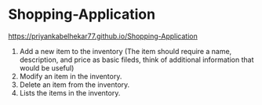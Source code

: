 # Shopping-Application


https://priyankabelhekar77.github.io/Shopping-Application

1. Add a new item to the inventory (The item should require a name, description, and price as basic fileds, think of additional information that would be useful)
2. Modify an item in the inventory.
3. Delete an item from the inventory.
4. Lists the items in the inventory.
